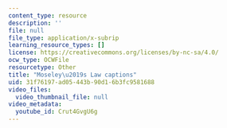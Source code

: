 ```yaml
---
content_type: resource
description: ''
file: null
file_type: application/x-subrip
learning_resource_types: []
license: https://creativecommons.org/licenses/by-nc-sa/4.0/
ocw_type: OCWFile
resourcetype: Other
title: "Moseley\u2019s Law captions"
uid: 31f76197-ad05-443b-90d1-6b3fc9581688
video_files:
  video_thumbnail_file: null
video_metadata:
  youtube_id: Crut4GvgU6g
---
```

